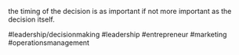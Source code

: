 the timing of the decision is as important if not more important as the decision itself.

#leadership/decisionmaking #leadership #entrepreneur #marketing #operationsmanagement 